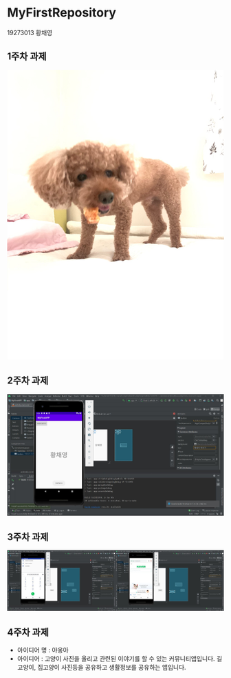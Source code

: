 # MyFirstRepository

19273013 황채영
## 1주차 과제
<img width="" height="" src="./png/KakaoTalk_20200830_183128677.jpg"></img>

## 2주차 과제
<img width="" height="" src="./png/2.jpg"></img>

## 3주차 과제
<img width="" height="" src="./png/3.jpg"></img>

## 4주차 과제
   
   - 아이디어 명 : 야옹아
   - 아이디어 : 고양이 사진을 올리고 관련된 이야기를 할 수 있는 커뮤니티앱입니다. 
                길고양이, 집고양이 사진등을 공유하고 생활정보를 공유하는 앱입니다.
